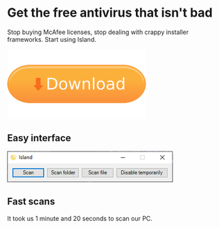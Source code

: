 # Get the free antivirus that isn't bad

Stop buying McAfee licenses, stop dealing with crappy installer frameworks. Start using Island.

<img src="download.png" class="download" width="320px">
<script src="downloadbutton.js"></script>

## Easy interface

![Beautiful interface](interface.png)

## Fast scans

It took us 1 minute and 20 seconds to scan our PC.
